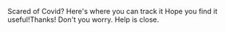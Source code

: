 Scared of Covid? Here's where you can track it
Hope you find it useful!Thanks!
Don't you worry. Help is close.
